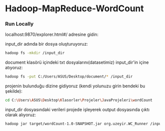 # Hadoop-MapReduce-WordCount


### Run Locally

localhost:9870/explorer.html#/ adresine gidin:


input_dir adında bir dosya oluşturuyoruz:

```bash
hadoop fs -mkdir /input_dir
```

document klasörü içindeki txt dosyalarını(datasetimiz) input_dir'in içine atıyoruz:

```bash
hadoop fs -put C:/Users/ASUS/Desktop/document/* /input_dir
```

projenin bulunduğu dizine gidiyoruz (kendi yolunuzu girin bendeki bu şekilde):

```bash
cd C:\Users\ASUS\Desktop\Klasorler\Projeler\JavaProjeleri\wordCount
```

input_dir dosyasındaki verileri projede işleyerek output dosyasında çıktı olarak alıyoruz:

```bash
hadoop jar target/wordCount-1.0-SNAPSHOT.jar org.uzeyir.WC_Runner /input_dir /output
```
